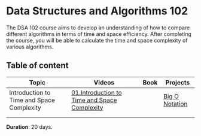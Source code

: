 # Data Structures and Algorithms 102
The DSA 102 course aims to develop an understanding of how to compare different algorithms in terms of time and space efficiency. After completing the course, you will be able to calculate the time and space complexity of various algorithms.



## Table of content 

| Topic | Videos | Book | Projects | 
|-------|--------|------|----------|
| Introduction to Time and Space Complexity|[01.Introduction to Time and Space Complexity](https://vimeo.com/1082509487/9cd2dc4706?share=copy)| |[Big O Notation](https://github.com/SAFCSP-Team/big-o-project)|
| | | | 
| | | |



**Duration**: 20 days.
